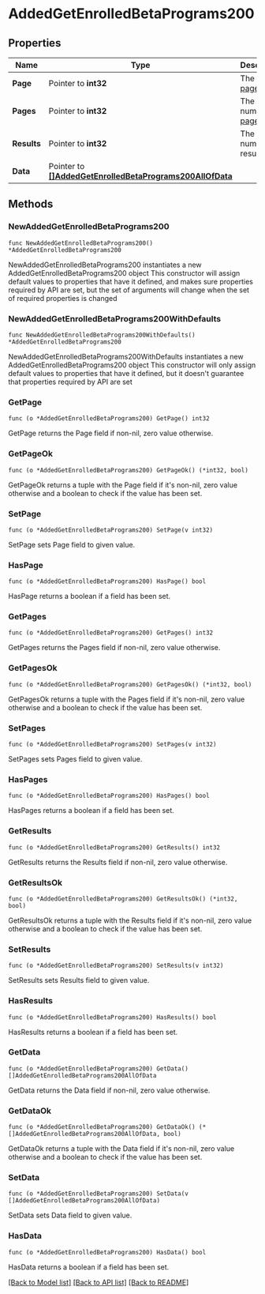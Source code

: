 # AddedGetEnrolledBetaPrograms200

## Properties

Name | Type | Description | Notes
------------ | ------------- | ------------- | -------------
**Page** | Pointer to **int32** | The current [page](https://techdocs.akamai.com/linode-api/reference/pagination). | [optional] [readonly] 
**Pages** | Pointer to **int32** | The total number of [pages](https://techdocs.akamai.com/linode-api/reference/pagination). | [optional] [readonly] 
**Results** | Pointer to **int32** | The total number of results. | [optional] [readonly] 
**Data** | Pointer to [**[]AddedGetEnrolledBetaPrograms200AllOfData**](AddedGetEnrolledBetaPrograms200AllOfData.md) |  | [optional] 

## Methods

### NewAddedGetEnrolledBetaPrograms200

`func NewAddedGetEnrolledBetaPrograms200() *AddedGetEnrolledBetaPrograms200`

NewAddedGetEnrolledBetaPrograms200 instantiates a new AddedGetEnrolledBetaPrograms200 object
This constructor will assign default values to properties that have it defined,
and makes sure properties required by API are set, but the set of arguments
will change when the set of required properties is changed

### NewAddedGetEnrolledBetaPrograms200WithDefaults

`func NewAddedGetEnrolledBetaPrograms200WithDefaults() *AddedGetEnrolledBetaPrograms200`

NewAddedGetEnrolledBetaPrograms200WithDefaults instantiates a new AddedGetEnrolledBetaPrograms200 object
This constructor will only assign default values to properties that have it defined,
but it doesn't guarantee that properties required by API are set

### GetPage

`func (o *AddedGetEnrolledBetaPrograms200) GetPage() int32`

GetPage returns the Page field if non-nil, zero value otherwise.

### GetPageOk

`func (o *AddedGetEnrolledBetaPrograms200) GetPageOk() (*int32, bool)`

GetPageOk returns a tuple with the Page field if it's non-nil, zero value otherwise
and a boolean to check if the value has been set.

### SetPage

`func (o *AddedGetEnrolledBetaPrograms200) SetPage(v int32)`

SetPage sets Page field to given value.

### HasPage

`func (o *AddedGetEnrolledBetaPrograms200) HasPage() bool`

HasPage returns a boolean if a field has been set.

### GetPages

`func (o *AddedGetEnrolledBetaPrograms200) GetPages() int32`

GetPages returns the Pages field if non-nil, zero value otherwise.

### GetPagesOk

`func (o *AddedGetEnrolledBetaPrograms200) GetPagesOk() (*int32, bool)`

GetPagesOk returns a tuple with the Pages field if it's non-nil, zero value otherwise
and a boolean to check if the value has been set.

### SetPages

`func (o *AddedGetEnrolledBetaPrograms200) SetPages(v int32)`

SetPages sets Pages field to given value.

### HasPages

`func (o *AddedGetEnrolledBetaPrograms200) HasPages() bool`

HasPages returns a boolean if a field has been set.

### GetResults

`func (o *AddedGetEnrolledBetaPrograms200) GetResults() int32`

GetResults returns the Results field if non-nil, zero value otherwise.

### GetResultsOk

`func (o *AddedGetEnrolledBetaPrograms200) GetResultsOk() (*int32, bool)`

GetResultsOk returns a tuple with the Results field if it's non-nil, zero value otherwise
and a boolean to check if the value has been set.

### SetResults

`func (o *AddedGetEnrolledBetaPrograms200) SetResults(v int32)`

SetResults sets Results field to given value.

### HasResults

`func (o *AddedGetEnrolledBetaPrograms200) HasResults() bool`

HasResults returns a boolean if a field has been set.

### GetData

`func (o *AddedGetEnrolledBetaPrograms200) GetData() []AddedGetEnrolledBetaPrograms200AllOfData`

GetData returns the Data field if non-nil, zero value otherwise.

### GetDataOk

`func (o *AddedGetEnrolledBetaPrograms200) GetDataOk() (*[]AddedGetEnrolledBetaPrograms200AllOfData, bool)`

GetDataOk returns a tuple with the Data field if it's non-nil, zero value otherwise
and a boolean to check if the value has been set.

### SetData

`func (o *AddedGetEnrolledBetaPrograms200) SetData(v []AddedGetEnrolledBetaPrograms200AllOfData)`

SetData sets Data field to given value.

### HasData

`func (o *AddedGetEnrolledBetaPrograms200) HasData() bool`

HasData returns a boolean if a field has been set.


[[Back to Model list]](../README.md#documentation-for-models) [[Back to API list]](../README.md#documentation-for-api-endpoints) [[Back to README]](../README.md)


